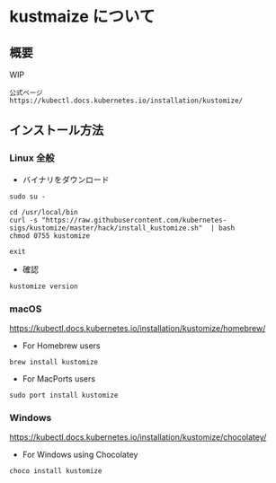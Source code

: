 # kustmaize について

## 概要

WIP

```
公式ページ
https://kubectl.docs.kubernetes.io/installation/kustomize/
```

## インストール方法

### Linux 全般

+ バイナリをダウンロード

```
sudo su -

cd /usr/local/bin
curl -s "https://raw.githubusercontent.com/kubernetes-sigs/kustomize/master/hack/install_kustomize.sh"  | bash
chmod 0755 kustomize

exit
```

+ 確認

```
kustomize version
```

### macOS

https://kubectl.docs.kubernetes.io/installation/kustomize/homebrew/

+ For Homebrew users

```
brew install kustomize
```

+ For MacPorts users

```
sudo port install kustomize
```

### Windows

https://kubectl.docs.kubernetes.io/installation/kustomize/chocolatey/

+ For Windows using Chocolatey

```
choco install kustomize
```
